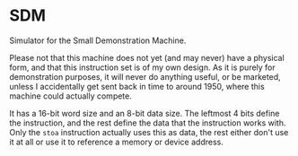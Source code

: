 # SDM
Simulator for the Small Demonstration Machine.

Please not that this machine does not yet (and may never) have a physical form,
and that this instruction set is of my own design. As it is purely for
demonstration purposes, it will never do anything useful, or be marketed,
unless I accidentally get sent back in time to around 1950, where this machine
could actually compete.

It has a 16-bit word size and an 8-bit data size. The leftmost 4 bits define the
instruction, and the rest define the data that the instruction works with. Only
the `stoa` instruction actually uses this as data, the rest either don't use it
at all or use it to reference a memory or device address.
